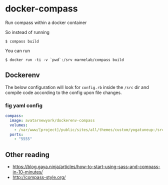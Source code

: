 docker-compass
==============

Run compass within a docker container

So instead of running

    $ compass build

You can run 

    $ docker run -ti -v `pwd`:/srv marmelab/compass build

## Dockerenv
The below configuration will look for `config.rb` inside the `/src` dir and compile code according to the config upon file changes.

### fig yaml config
```yml
compass:
  image: avatarnewyork/dockerenv-compass
  volumes:
    - /var/www/[project]/public/sites/all/themes/custom/yogatuneup:/src
  ports:
    - "5555"
```

## Other reading
* https://blog.gaya.ninja/articles/how-to-start-using-sass-and-compass-in-10-minutes/
* http://compass-style.org/


